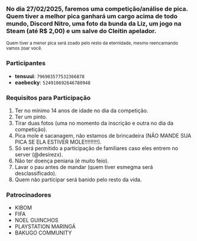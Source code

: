 ### No dia 27/02/2025, faremos uma competição/análise de pica. Quem tiver a melhor pica ganhará um cargo acima de todo mundo, Discord Nitro, uma foto da bunda da Liz, um jogo na Steam (até R$ 2,00) e um salve do Cleitin apelador.

<sub>Quem tiver a menor pica será zoado pelo resto da eternidade, mesmo reencarnando vamos zoar você.</sub>
<!--- Participantes --->

### Participantes
- **tensuui**: `796903577532366878`
- **eaebecky**: `524910692646780948`

<!--- /Participantes --->

<!--- Requisitos --->
### Requisitos para Participação
1. Ter no mínimo 14 anos de idade no dia da competição.
2. Ter um pinto.
3. Tirar duas fotos (uma no momento da inscrição e outra no dia da competição).
4. Pica mole é sacanagem, não estamos de brincadeira (NÃO MANDE SUA PICA SE ELA ESTIVER MOLE!!!!!!!!!).
5. Só será permitido a participação de familiares caso eles entrem no server (@desirezx).
6. Não ter doença peniana (é muito feio).
7. Lavar o pau antes de mandar (quem tiver esmegma será desclassificado).
8. Quem não participar será banido pelo resto da vida.
<!--- /Requisitos --->

<!--- Patrocinadores --->
### Patrocinadores
- KIBOM
- FIFA
- NOEL GUINCHOS
- PLAYSTATION MARINGÁ
- BAKUGO COMMUNITY
<!--- /Patrocinadores --->
